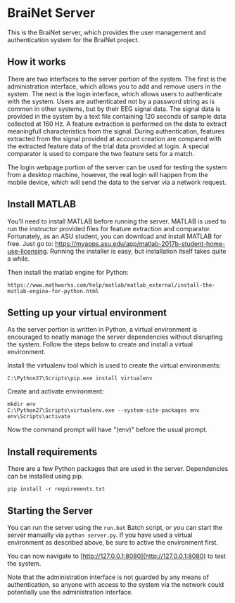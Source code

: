 BraiNet Server
==============

This is the BraiNet server, which provides the user management and authentication system for the BraiNet project.

How it works
------------
There are two interfaces to the server portion of the system. The first is the administration interface, which allows you to add and remove users in the system. The next is the login interface, which allows users to authenticate with the system. Users are authenticated not by a password string as is common in other systems, but by their EEG signal data. The signal data is provided in the system by a text file containing 120 seconds of sample data collected at 160 Hz. A feature extraction is performed on the data to extract meaningfull characteristics from the signal. During authentication, features extracted from the signal provided at account creation are compared with the extracted feature data of the trial data provided at login. A special comparator is used to compare the two feature sets for a match.

The login webpage portion of the server can be used for testing the system from a desktop machine, however, the real login will happen from the mobile device, which will send the data to the server via a network request.


Install MATLAB
--------------
You'll need to install MATLAB before running the server. MATLAB is used to
run the instructor provided files for feature extraction and comparator.
Fortunately, as an ASU student, you can download and install MATLAB for free.
Just go to: https://myapps.asu.edu/app/matlab-2017b-student-home-use-licensing.
Running the installer is easy, but installation itself takes quite a while.

Then install the matlab engine for Python:

	https://www.mathworks.com/help/matlab/matlab_external/install-the-matlab-engine-for-python.html

Setting up your virtual environment
-----------------------------------
As the server portion is written in Python, a virtual environment is encouraged
to neatly manage the server dependencies without disrupting the system. Follow
the steps below to create and install a virtual environment.

Install the virtualenv tool which is used to create the virtual environments:

	C:\Python27\Scripts\pip.exe install virtualenv

Create and activate environment:

	mkdir env
	C:\Python27\Scripts\virtualenv.exe --system-site-packages env
	env\Scripts\activate

Now the command prompt will have "(env)" before the usual prompt.

Install requirements
--------------------
There are a few Python packages that are used in the server. Dependencies can
be installed using pip.

	pip install -r requirements.txt

Starting the Server
-------------------
You can run the server using the `run.bat` Batch script, or you can start the
server manually via `python server.py`. If you have used a virtual environment
as described above, be sure to active the environment first.

You can now navigate to [http://127.0.0.1:8080](http://127.0.0.1:8080) to test the system.

Note that the administration interface is not guarded by any means of authentication, so anyone with access to the system via the network could potentially use the administration interface.
